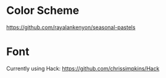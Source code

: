 # Color Scheme 
https://github.com/rayalankenyon/seasonal-pastels
# Font 
Currently using Hack: https://github.com/chrissimpkins/Hack
